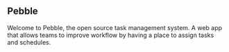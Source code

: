 ## Pebble

Welcome to Pebble, the open source task management system. A web app that allows teams to improve workflow by having a place to assign tasks and schedules. 

